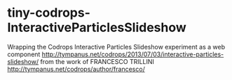 tiny-codrops-InteractiveParticlesSlideshow
==========================================

Wrapping the Codrops Interactive Particles Slideshow experiment as a web component http://tympanus.net/codrops/2013/07/03/interactive-particles-slideshow/
from the work of  FRANCESCO TRILLINI http://tympanus.net/codrops/author/francesco/

